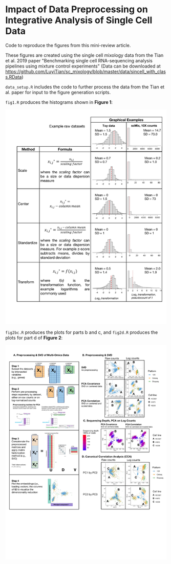 # Impact of Data Preprocessing on Integrative Analysis of Single Cell Data

Code to reproduce the figures from this mini-review article.

These figures are created using the single cell mixology data from the Tian et al. 2019 paper "Benchmarking single cell RNA-sequencing analysis pipelines using mixture control experiments"
(Data can be downloaded at https://github.com/LuyiTian/sc_mixology/blob/master/data/sincell_with_class.RData)

`data_setup.R` includes the code to further process the data from the Tian et al. paper for input to the figure generation scripts.

`fig1.R` produces the histograms shown in **Figure 1**:

<img src="Fig1 UPDATED with 10x.jpg" width="600"/>

`fig2bc.R` produces the plots for parts b and c, and `fig2d.R` produces the plots for part d of **Figure 2**:

<img src="Fig2 UPDATED.jpg" width="600"/>
